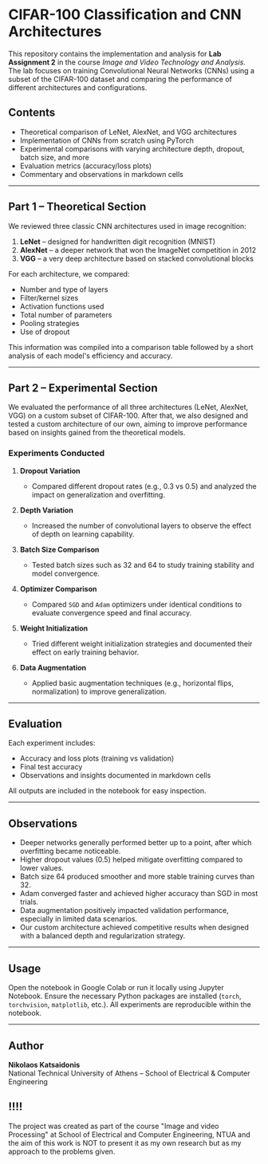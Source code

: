 # CIFAR-100 Classification and CNN Architectures

This repository contains the implementation and analysis for **Lab Assignment 2** in the course *Image and Video Technology and Analysis*. The lab focuses on training Convolutional Neural Networks (CNNs) using a subset of the CIFAR-100 dataset and comparing the performance of different architectures and configurations.

## Contents

- Theoretical comparison of LeNet, AlexNet, and VGG architectures
- Implementation of CNNs from scratch using PyTorch
- Experimental comparisons with varying architecture depth, dropout, batch size, and more
- Evaluation metrics (accuracy/loss plots)
- Commentary and observations in markdown cells

---

## Part 1 – Theoretical Section

We reviewed three classic CNN architectures used in image recognition:

1. **LeNet** – designed for handwritten digit recognition (MNIST)
2. **AlexNet** – a deeper network that won the ImageNet competition in 2012
3. **VGG** – a very deep architecture based on stacked convolutional blocks

For each architecture, we compared:

- Number and type of layers
- Filter/kernel sizes
- Activation functions used
- Total number of parameters
- Pooling strategies
- Use of dropout

This information was compiled into a comparison table followed by a short analysis of each model's efficiency and accuracy.

---

## Part 2 – Experimental Section

We evaluated the performance of all three architectures (LeNet, AlexNet, VGG) on a custom subset of CIFAR-100. After that, we also designed and tested a custom architecture of our own, aiming to improve performance based on insights gained from the theoretical models.

### Experiments Conducted

1. **Dropout Variation**
   - Compared different dropout rates (e.g., 0.3 vs 0.5) and analyzed the impact on generalization and overfitting.

2. **Depth Variation**
   - Increased the number of convolutional layers to observe the effect of depth on learning capability.

3. **Batch Size Comparison**
   - Tested batch sizes such as 32 and 64 to study training stability and model convergence.

4. **Optimizer Comparison**
   - Compared `SGD` and `Adam` optimizers under identical conditions to evaluate convergence speed and final accuracy.

5. **Weight Initialization**
   - Tried different weight initialization strategies and documented their effect on early training behavior.

6. **Data Augmentation**
   - Applied basic augmentation techniques (e.g., horizontal flips, normalization) to improve generalization.

---

## Evaluation

Each experiment includes:
- Accuracy and loss plots (training vs validation)
- Final test accuracy
- Observations and insights documented in markdown cells

All outputs are included in the notebook for easy inspection.

---

## Observations

- Deeper networks generally performed better up to a point, after which overfitting became noticeable.
- Higher dropout values (0.5) helped mitigate overfitting compared to lower values.
- Batch size 64 produced smoother and more stable training curves than 32.
- Adam converged faster and achieved higher accuracy than SGD in most trials.
- Data augmentation positively impacted validation performance, especially in limited data scenarios.
- Our custom architecture achieved competitive results when designed with a balanced depth and regularization strategy.

---

## Usage

Open the notebook in Google Colab or run it locally using Jupyter Notebook. Ensure the necessary Python packages are installed (`torch`, `torchvision`, `matplotlib`, etc.). All experiments are reproducible within the notebook.

---

## Author

**Nikolaos Katsaidonis**  
National Technical University of Athens – School of Electrical & Computer Engineering

## !!!!

The project was created as part of the course "Image and video Processing" at School of Electrical and Computer Engineering, NTUA and the aim of this work is NOT to present it as my own research but as my approach to the problems given. 
